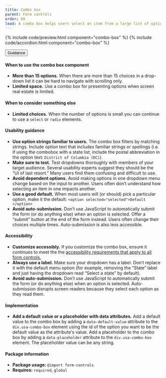 ```yaml
---
title: Combo box
parent: Form controls
order: 09
lead: A combo box helps users select an item from a large list of options.
---
```


{% include code/preview.html component="combo-box" %}
{% include code/accordion.html component="combo-box" %}
<div class="usa-accordion usa-accordion--bordered site-accordion-docs">
  <button class="usa-button-unstyled usa-accordion__button"
      aria-expanded="true" aria-controls="combo-box-docs">
    Guidance
  </button>
  <div id="combo-box-docs" aria-hidden="false" class="usa-accordion__content site-component-usage">
    <h4>When to use the combo box component</h4>
    <ul class="usa-content-list">
      <li><strong>More than 15 options.</strong> When there are more than 15 choices in a drop-down list it can be hard to navigate with scrolling only.</li>
      <li><strong>Limited space.</strong> Use a combo box for presenting options when screen real estate is limited.</li>
    </ul>
    <h4>When to consider something else</h4>
    <ul class="usa-content-list">
      <li><strong>Limited choices.</strong> When the number of options is small you can continue to use a <code>select</code> or <code>radio</code> elements.</li>
    </ul>
    <h4>Usability guidance</h4>
    <ul class="usa-content-list">
      <li><strong>Use option strings familiar to users.</strong> The combo box filters by matching strings. Include option text that includes familiar strings or spellings (i.e. if using the combobox with a state list, include the postal abbreviation in the option text: <code>District of Columbia (DC)</code>).</li>
      <li><strong>Make sure to test.</strong> Test dropdowns thoroughly with members of your target audience. Several usability experts suggest they should be the “UI of last resort.” Many users find them confusing and difficult to use.</li>
      <li><strong>Avoid dependent options.</strong> Avoid making options in one dropdown menu change based on the input to another. Users often don’t understand how selecting an item in one impacts another.</li>
      <li><strong>Use a good default.</strong> When most users will (or should) pick a particular option, make it the default: <code>&lt;option selected=<wbr>"selected"&gt;Default<wbr>&lt;/option&gt;</code></li>
      <li><strong>Avoid auto-submission.</strong> Don’t use JavaScript to automatically submit the form (or do anything else) when an option is selected. Offer a “submit” button at the end of the form instead. Users often change their choices multiple times. Auto-submission is also less accessible.</li>
    </ul>
    <h4 class="usa-heading">Accessibility</h4>
    <ul class="usa-content-list">
      <li><strong>Customize accessibly.</strong> If you customize the combo box, ensure it continues to meet the the <a href="{{ site.baseurl }}/form-controls/"> accessibility requirements that apply to all form controls.</a></li>
      <li><strong>Always use a label.</strong> Make sure your dropdown has a label. Don’t replace it with the default menu option (for example, removing the “State” label and just having the dropdown read “Select a state” by default).</li>
      <li><strong>Avoid auto-submission.</strong> Don’t use JavaScript to automatically submit the form (or do anything else) when an option is selected. Auto-submission disrupts screen readers because they select each option as they read them.</li>
    </ul>
    <h4 class="usa-heading">Implementation</h4>
    <ul class="usa-content-list">
      <li><strong>Add a default value or a placeholder with data attributes.</strong> Add a default value to the combo box by adding a <code>data-default-value</code> attribute to the <code>div.usa-combo-box</code> element using the id of the option you want to be the default value as the attribute's value. Add a placeholder to the combo box by adding a <code>data-placeholder</code> attribute to the <code>div.usa-combo-box</code> element. The placeholder value can be any string.</li>
    </ul>
    <h4 class="usa-heading">Package information</h4>
    <ul class="usa-content-list">
      <li>
        <strong>Package usage:</strong> <code>@import form-controls</code>
      </li>
      <li>
        <strong>Requires:</strong> <code>required</code>, <code>global</code>
      </li>
    </ul>
  </div>
</div>
